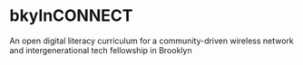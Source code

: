# bkylnCONNECT
An open digital literacy curriculum for a community-driven wireless network and intergenerational tech fellowship in Brooklyn

